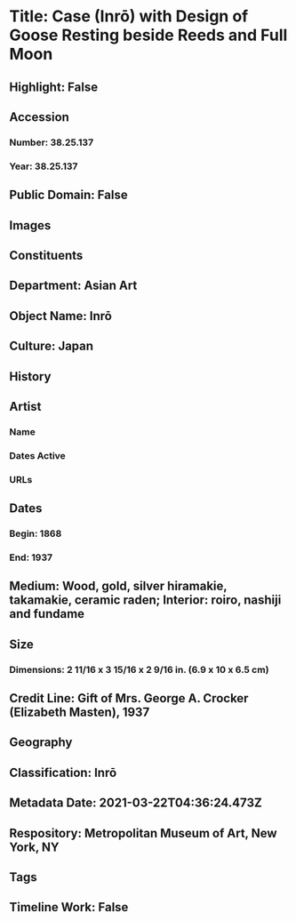 # Title: Case (Inrō) with Design of Goose Resting beside Reeds and Full Moon
## Highlight: False
## Accession
### Number: 38.25.137
### Year: 38.25.137
## Public Domain: False
## Images
## Constituents
## Department: Asian Art
## Object Name: Inrō
## Culture: Japan
## History
## Artist
### Name
### Dates Active
### URLs
## Dates
### Begin: 1868
### End: 1937
## Medium: Wood, gold, silver hiramakie, takamakie, ceramic raden; Interior: roiro, nashiji and fundame
## Size
### Dimensions: 2 11/16 x 3 15/16 x 2 9/16 in. (6.9 x 10 x 6.5 cm)
## Credit Line: Gift of Mrs. George A. Crocker (Elizabeth Masten), 1937
## Geography
## Classification: Inrō
## Metadata Date: 2021-03-22T04:36:24.473Z
## Respository: Metropolitan Museum of Art, New York, NY
## Tags
## Timeline Work: False
